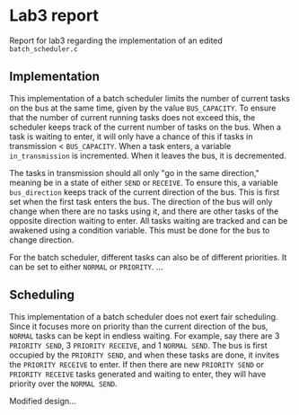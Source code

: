 # Lab3 report
Report for lab3 regarding the implementation of an edited ```batch_scheduler.c```

## Implementation
This implementation of a batch scheduler limits the number of current tasks on the bus at the same time, given by the value ```BUS_CAPACITY```. To ensure that the number of current running tasks does not exceed this, the scheduler keeps track of the current number of tasks on the bus. When a task is waiting to enter, it will only have a chance of this if tasks in transmission < ```BUS_CAPACITY```. When a task enters, a variable ```in_transmission``` is incremented. When it leaves the bus, it is decremented.

The tasks in transmission should all only "go in the same direction," meaning be in a state of either ```SEND``` or ```RECEIVE```. To ensure this, a variable ```bus_direction``` keeps track of the current direction of the bus. This is first set when the first task enters the bus. The direction of the bus will only change when there are no tasks using it, and there are other tasks of the opposite direction waiting to enter. All tasks waiting are tracked and can be awakened using a condition variable. This must be done for the bus to change direction.

For the batch scheduler, different tasks can also be of different priorities. It can be set to either ```NORMAL``` or ```PRIORITY```. ...

## Scheduling
This implementation of a batch scheduler does not exert fair scheduling. Since it focuses more on priority than the current direction of the bus, ```NORMAL``` tasks can be kept in endless waiting. For example, say there are 3 ```PRIORITY SEND```, 3 ```PRIORITY RECEIVE```, and 1 ```NORMAL SEND```. The bus is first occupied by the ```PRIORITY SEND```, and when these tasks are done, it invites the ```PRIORITY RECEIVE``` to enter. If then there are new ```PRIORITY SEND``` or ```PRIORITY RECEIVE``` tasks generated and waiting to enter, they will have priority over the ```NORMAL SEND```.

Modified design...

